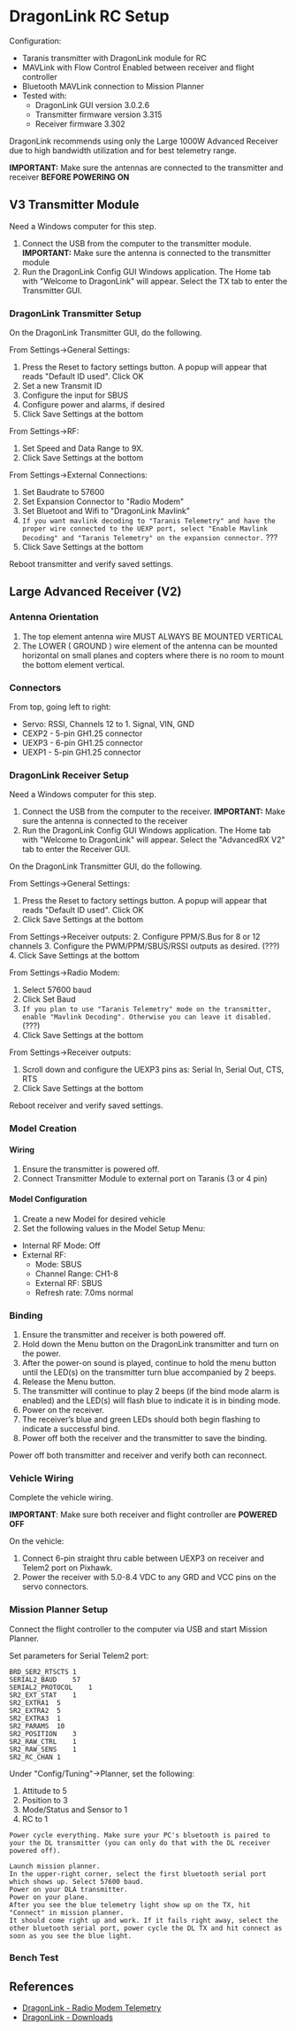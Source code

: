 
# DragonLink RC Setup

Configuration:
- Taranis transmitter with DragonLink module for RC
- MAVLink with Flow Control Enabled between receiver and flight controller
- Bluetooth MAVLink connection to Mission Planner
- Tested with:
  - DragonLink GUI version 3.0.2.6
  - Transmitter firmware version 3.315
  - Receiver firmware 3.302

DragonLink recommends using only the Large 1000W Advanced Receiver due to high bandwidth utilization and for best telemetry range.

**IMPORTANT:** Make sure the antennas are connected to the transmitter and receiver **BEFORE POWERING ON**

## V3 Transmitter Module

Need a Windows computer for this step.

1. Connect the USB from the computer to the transmitter module.  **IMPORTANT:** Make sure the antenna is connected to the transmitter module 
2. Run the DragonLink Config GUI Windows application.  The Home tab with "Welcome to DragonLink" will appear.  Select the TX tab to enter the Transmitter GUI.

### DragonLink Transmitter Setup

On the DragonLink Transmitter GUI, do the following.

From Settings->General Settings:
1. Press the Reset to factory settings button.  A popup will appear that reads "Default ID used".  Click OK
2. Set a new Transmit ID
3. Configure the input for SBUS
4. Configure power and alarms, if desired
5. Click Save Settings at the bottom

From Settings->RF: 
1. Set Speed and Data Range to 9X.
2. Click Save Settings at the bottom

From Settings->External Connections:
1. Set Baudrate to 57600
2. Set Expansion Connector to "Radio Modem"
3. Set Bluetoot and Wifi to "DragonLink Mavlink"
4. `If you want mavlink decoding to "Taranis Telemetry" and have the proper wire connected to the UEXP port, select "Enable Mavlink Decoding" and "Taranis Telemetry" on the expansion connector.` ???
5. Click Save Settings at the bottom

Reboot transmitter and verify saved settings.

## Large Advanced Receiver (V2)

### Antenna Orientation

1. The top element antenna wire MUST ALWAYS BE MOUNTED VERTICAL
2. The LOWER ( GROUND ) wire element of the antenna can be mounted horizontal on small planes and copters where there is no room to mount the bottom element vertical.

### Connectors

From top, going left to right:

- Servo:  RSSI, Channels 12 to 1.  Signal, VIN, GND
- CEXP2 - 5-pin GH1.25 connector
- UEXP3 - 6-pin GH1.25 connector 
- UEXP1 - 5-pin GH1.25 connector

### DragonLink Receiver Setup

Need a Windows computer for this step.

1. Connect the USB from the computer to the receiver.  **IMPORTANT:** Make sure the antenna is connected to the receiver 
2. Run the DragonLink Config GUI Windows application.  The Home tab with "Welcome to DragonLink" will appear.  Select the "AdvancedRX V2" tab to enter the Receiver GUI.

On the DragonLink Transmitter GUI, do the following.

From Settings->General Settings:
1. Press the Reset to factory settings button.  A popup will appear that reads "Default ID used".  Click OK
2. Click Save Settings at the bottom

From Settings->Receiver outputs:
2. Configure PPM/S.Bus for 8 or 12 channels
3. Configure the PWM/PPM/SBUS/RSSI outputs as desired. (???)
4. Click Save Settings at the bottom

From Settings->Radio Modem:
1. Select 57600 baud
2. Click Set Baud
3. `If you plan to use "Taranis Telemetry" mode on the transmitter, enable "Mavlink Decoding". Otherwise you can leave it disabled.`  (???)
4. Click Save Settings at the bottom

From Settings->Receiver outputs:
1. Scroll down and configure the UEXP3 pins as: Serial In, Serial Out, CTS, RTS
2. Click Save Settings at the bottom

Reboot receiver and verify saved settings.

### Model Creation

#### Wiring

1. Ensure the transmitter is powered off.
1. Connect Transmitter Module to external port on Taranis (3 or 4 pin)

#### Model Configuration

1. Create a new Model for desired vehicle
2. Set the following values in the Model Setup Menu:
  - Internal RF Mode: Off
  - External RF:
    - Mode: SBUS
    - Channel Range: CH1-8
    - External RF: SBUS
    - Refresh rate: 7.0ms  normal
  
### Binding

1. Ensure the transmitter and receiver is both powered off. 
2. Hold down the Menu button on the DragonLink transmitter and turn on the power. 
3. After the power-on sound is played, continue to hold the menu button until the LED(s) on the transmitter turn blue accompanied by 2 beeps. 
4. Release the Menu button. 
5. The transmitter will continue to play 2 beeps (if the bind mode alarm is enabled) and the LED(s) will flash blue to indicate it is in binding mode. 
6. Power on the receiver. 
7. The receiver’s blue and green LEDs should both begin flashing to indicate a successful bind. 
8. Power off both the receiver and the transmitter to save the binding. 

Power off both transmitter and receiver and verify both can reconnect.

### Vehicle Wiring

Complete the vehicle wiring.

**IMPORTANT**: Make sure both receiver and flight controller are **POWERED OFF**

On the vehicle:
1. Connect 6-pin straight thru cable between UEXP3 on receiver and Telem2 port on Pixhawk.
2. Power the receiver with 5.0-8.4 VDC to any GRD and VCC pins on the servo connectors.

### Mission Planner Setup

Connect the flight controller to the computer via USB and start Mission Planner.

Set parameters for Serial Telem2 port:

```
BRD_SER2_RTSCTS	1
SERIAL2_BAUD	57
SERIAL2_PROTOCOL	1
SR2_EXT_STAT	1			
SR2_EXTRA1	5			
SR2_EXTRA2	5			
SR2_EXTRA3	1			
SR2_PARAMS	10			
SR2_POSITION	3			
SR2_RAW_CTRL	1			
SR2_RAW_SENS	1			
SR2_RC_CHAN	1
```

Under "Config/Tuning"->Planner, set the following:
1. Attitude to 5
2. Position to 3
3. Mode/Status and Sensor to 1
4. RC to 1

```
Power cycle everything. Make sure your PC's bluetooth is paired to your the DL transmitter (you can only do that with the DL receiver powered off).

Launch mission planner.
In the upper-right corner, select the first bluetooth serial port which shows up. Select 57600 baud.
Power on your DLA transmitter.
Power on your plane.
After you see the blue telemetry light show up on the TX, hit "Connect" in mission planner.
It should come right up and work. If it fails right away, select the other bluetooth serial port, power cycle the DL TX and hit connect as soon as you see the blue light.
```



### Bench Test


## References

- [DragonLink - Radio Modem Telemetry](http://www.dragonlinkrc.com/instructions/v3equipment/radiomodem/)
- [DragonLink - Downloads](http://www.dragonlinkrc.com/instructions/v3equipment/v3downloads/)
